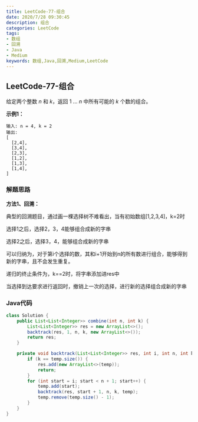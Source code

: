 ```yaml
---
title: LeetCode-77-组合
date: 2020/7/28 09:30:45
description: 组合
categories: LeetCode
tags: 
- 数组
- 回溯
- Java
- Medium
keywords: 数组,Java,回溯,Medium,LeetCode
---
```


## LeetCode-77-组合

给定两个整数 *n* 和 *k*，返回 1 ... *n* 中所有可能的 *k* 个数的组合。

<!--more-->

**示例1：**

```
输入: n = 4, k = 2
输出:
[
  [2,4],
  [3,4],
  [2,3],
  [1,2],
  [1,3],
  [1,4],
]
```

### 解题思路

**方法1、回溯：**

典型的回溯题目，通过画一棵选择树不难看出，当有初始数组[1,2,3,4]，k=2时

选择1之后，选择2，3，4能够组合成新的字串

选择2之后，选择3，4，能够组合成新的字串

可以归纳为，对于第i个选择的数，其和i+1开始到n的所有数进行组合，能够得到新的字串，且不会发生重复。

递归的终止条件为，k==2时，将字串添加进res中

当选择到达要求进行返回时，撤销上一次的选择，进行新的选择组合成新的字串

### Java代码

```java
class Solution {
    public List<List<Integer>> combine(int n, int k) {
        List<List<Integer>> res = new ArrayList<>();
        backtrack(res, 1, n, k, new ArrayList<>());
        return res;
    }

    private void backtrack(List<List<Integer>> res, int i, int n, int k, ArrayList<Integer> temp) {
        if (k == temp.size()) {
            res.add(new ArrayList<>(temp));
            return;
        }
        for (int start = i; start < n + 1; start++) {
            temp.add(start);
            backtrack(res, start + 1, n, k, temp);
            temp.remove(temp.size() - 1);
        }
    }
}
```



